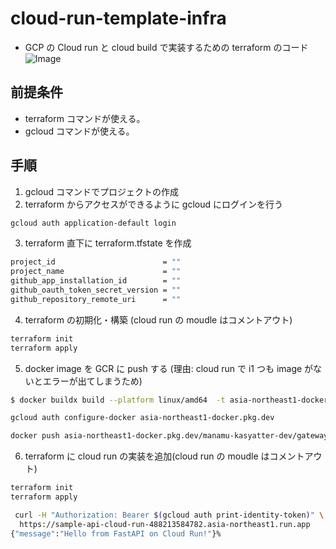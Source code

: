 # cloud-run-template-infra

- GCP の Cloud run と cloud build で実装するための terraform のコード
  ![Image](https://github.com/user-attachments/assets/80142ced-662c-4436-8d3e-8a0c1cafa0c7)

## 前提条件

- terraform コマンドが使える。
- gcloud コマンドが使える。

## 手順

1. gcloud コマンドでプロジェクトの作成
2. terraform からアクセスができるように gcloud にログインを行う

```bash
gcloud auth application-default login
```

3. terraform 直下に terraform.tfstate を作成

```bash
project_id                        = ""
project_name                      = ""
github_app_installation_id        = ""
github_oauth_token_secret_version = ""
github_repository_remote_uri      = ""
```

4. terraform の初期化・構築 (cloud run の moudle はコメントアウト)

```bash
terraform init
terraform apply
```

5. docker image を GCR に push する (理由: cloud run で i1 つも image がないとエラーが出てしまうため)

```bash
$ docker buildx build --platform linux/amd64  -t asia-northeast1-docker.pkg.dev/manamu-kasyatter-dev/gateway/test_2 .

gcloud auth configure-docker asia-northeast1-docker.pkg.dev

docker push asia-northeast1-docker.pkg.dev/manamu-kasyatter-dev/gateway/test_2
```

6. terraform に cloud run の実装を追加(cloud run の moudle はコメントアウト)

```bash
terraform init
terraform apply
```

```bash
 curl -H "Authorization: Bearer $(gcloud auth print-identity-token)" \
  https://sample-api-cloud-run-488213584782.asia-northeast1.run.app
{"message":"Hello from FastAPI on Cloud Run!"}%
```
